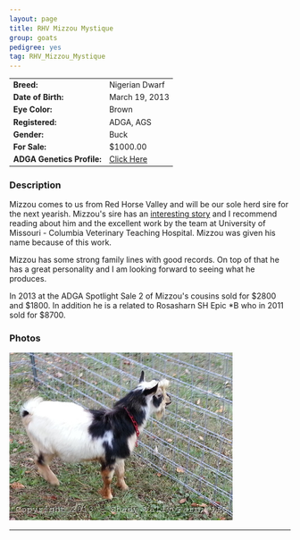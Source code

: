 ```yaml
---
layout: page
title: RHV Mizzou Mystique
group: goats
pedigree: yes
tag: RHV_Mizzou_Mystique
---
```


| | |
|:---|:---
|**Breed:**|Nigerian Dwarf
|**Date of Birth:**|March 19, 2013
|**Eye Color:**|Brown
|**Registered:**|ADGA, AGS
|**Gender:**|Buck
|**For Sale:**|$1000.00
|**ADGA Genetics Profile:**|[Click Here](http://www.adgagenetics.org/GoatDetail.aspx?RegNumber=D001682628)

### Description

Mizzou comes to us from Red Horse Valley and will be our sole herd sire for the next yearish. 
Mizzou's sire has an [interesting story](http://www.redhorsevalley.com/centos-story/) and I recommend reading
about him and the excellent work by the team at University of Missouri - Columbia Veterinary Teaching Hospital. Mizzou was
given his name because of this work. 

Mizzou has some strong family lines with good records. On top of that he has a great personality and I am looking forward
to seeing what he produces.

In 2013 at the ADGA Spotlight Sale 2 of Mizzou's cousins sold for $2800 and $1800. In addition he is a related to
Rosasharn SH Epic \*B who in 2011 sold for $8700.

### Photos

<img src="/images/goats/RHV_Mizzou_Mystique/1.jpg" alt="Image of RHV Mizzou Mystique" class="pic"/>
<hr>

